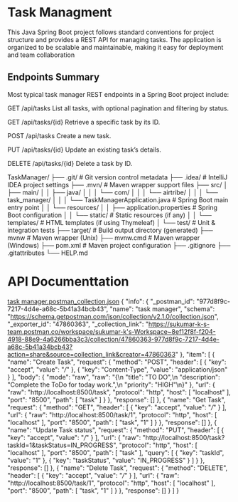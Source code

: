 # Task Managment

This Java Spring Boot project follows standard conventions for project structure and provides a REST API for managing tasks. The application is organized to be scalable and maintainable, making it easy for deployment and team collaboration

## Endpoints Summary
Most typical task manager REST endpoints in a Spring Boot project include:

GET /api/tasks
List all tasks, with optional pagination and filtering by status.

GET /api/tasks/{id}
Retrieve a specific task by its ID.

POST /api/tasks
Create a new task.

PUT /api/tasks/{id}
Update an existing task’s details.

DELETE /api/tasks/{id}
Delete a task by ID.

TaskManager/
├── .git/                     # Git version control metadata
├── .idea/                    # IntelliJ IDEA project settings
├── .mvn/                     # Maven wrapper support files
├── src/
│   ├── main/
│   │   ├── java/
│   │   │   └── com/
│   │   │       └── airtribe/
│   │   │           └── task_manager/
│   │   │               └── TaskManagerApplication.java  # Spring Boot main entry point
│   │   └── resources/
│   │       ├── application.properties                  # Spring Boot configuration
│   │       └── static/                                 # Static resources (if any)
│   │       └── templates/                              # HTML templates (if using Thymeleaf)
│   └── test/                                           # Unit & integration tests
├── target/                    # Build output directory (generated)
├── mvnw                       # Maven wrapper (Unix)
├── mvnw.cmd                   # Maven wrapper (Windows)
├── pom.xml                    # Maven project configuration
├── .gitignore
├── .gitattributes
└── HELP.md

# API Documenttation

[task manager.postman_collection.json](https://github.com/user-attachments/files/22326325/task.manager.postman_collection.json)
{
	"info": {
		"_postman_id": "977d8f9c-7217-4d4e-a68c-5b41a34bcb43",
		"name": "task manager",
		"schema": "https://schema.getpostman.com/json/collection/v2.1.0/collection.json",
		"_exporter_id": "47860363",
		"_collection_link": "https://sukumar-k-s-team.postman.co/workspace/sukumar-k's-Workspace~8ef12f8f-f204-4918-88e9-4a6266bba3c3/collection/47860363-977d8f9c-7217-4d4e-a68c-5b41a34bcb43?action=share&source=collection_link&creator=47860363"
	},
	"item": [
		{
			"name": "Create Task",
			"request": {
				"method": "POST",
				"header": [
					{
						"key": "accept",
						"value": "*/*"
					},
					{
						"key": "Content-Type",
						"value": "application/json"
					}
				],
				"body": {
					"mode": "raw",
					"raw": "{\n  \"title\": \"TO DO\",\n  \"description\": \"Complete the ToDo for today work.\",\n  \"priority\": \"HIGH\"\n}"
				},
				"url": {
					"raw": "http://localhost:8500/task",
					"protocol": "http",
					"host": [
						"localhost"
					],
					"port": "8500",
					"path": [
						"task"
					]
				}
			},
			"response": []
		},
		{
			"name": "Get Task",
			"request": {
				"method": "GET",
				"header": [
					{
						"key": "accept",
						"value": "*/*"
					}
				],
				"url": {
					"raw": "http://localhost:8500/task/1",
					"protocol": "http",
					"host": [
						"localhost"
					],
					"port": "8500",
					"path": [
						"task",
						"1"
					]
				}
			},
			"response": []
		},
		{
			"name": "Update Task status",
			"request": {
				"method": "PUT",
				"header": [
					{
						"key": "accept",
						"value": "*/*"
					}
				],
				"url": {
					"raw": "http://localhost:8500/task?taskId=1&taskStatus=IN_PROGRESS",
					"protocol": "http",
					"host": [
						"localhost"
					],
					"port": "8500",
					"path": [
						"task"
					],
					"query": [
						{
							"key": "taskId",
							"value": "1"
						},
						{
							"key": "taskStatus",
							"value": "IN_PROGRESS"
						}
					]
				}
			},
			"response": []
		},
		{
			"name": "Delete Task",
			"request": {
				"method": "DELETE",
				"header": [
					{
						"key": "accept",
						"value": "*/*"
					}
				],
				"url": {
					"raw": "http://localhost:8500/task/1",
					"protocol": "http",
					"host": [
						"localhost"
					],
					"port": "8500",
					"path": [
						"task",
						"1"
					]
				}
			},
			"response": []
		}
	]
}
